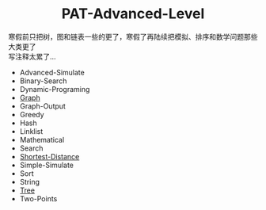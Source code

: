 <h1 align = "center">PAT-Advanced-Level</h1>

寒假前只把树，图和链表一些的更了，寒假了再陆续把模拟、排序和数学问题那些大类更了<br>写注释太累了...
* Advanced-Simulate
* Binary-Search
* Dynamic-Programing
* [Graph](https://github.com/LT-IssacF/PAT-Advanced-Level/tree/main/Graph)
* Graph-Output
* Greedy
* Hash
* Linklist
* Mathematical
* Search
* [Shortest-Distance](https://github.com/LT-IssacF/PAT-Advanced-Level/tree/main/Shortest-Distance)
* Simple-Simulate
* Sort
* String
* [Tree](https://github.com/LT-IssacF/PAT-Advanced-Level/tree/main/Tree)
* Two-Points
